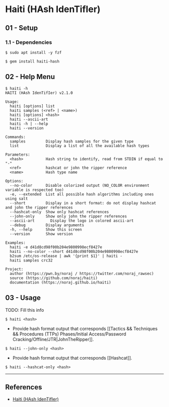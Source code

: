 # Haiti (HAsh IdenTifIer)

## 01 - Setup

### 1.1 - Dependencies

`$ sudo apt install -y fzf`

`$ gem install haiti-hash`

## 02 - Help Menu

```
$ haiti -h
HAITI (HAsh IdenTifIer) v2.1.0

Usage:
  haiti [options] list
  haiti samples (<ref> | <name>)
  haiti [options] <hash>
  haiti --ascii-art
  haiti -h | --help
  haiti --version

Commands:
  samples         Display hash samples for the given type
  list            Display a list of all the available hash types

Parameters:
  <hash>          Hash string to identify, read from STDIN if equal to "-"
  <ref>           hashcat or john the ripper reference
  <name>          Hash type name

Options:
  --no-color      Disable colorized output (NO_COLOR environment variable is respected too)
  -e, --extended  List all possible hash algorithms including ones using salt
  --short         Display in a short format: do not display hashcat and john the ripper references
  --hashcat-only  Show only hashcat references
  --john-only     Show only john the ripper references
  --ascii-art       Display the logo in colored ascii-art
  --debug         Display arguments
  -h, --help      Show this screen
  --version       Show version

Examples:
  haiti -e d41d8cd98f00b204e9800998ecf8427e
  haiti --no-color --short d41d8cd98f00b204e9800998ecf8427e
  b2sum /etc/os-release | awk '{print $1}' | haiti -
  haiti samples crc32

Project:
  author (https://pwn.by/noraj / https://twitter.com/noraj_rawsec)
  source (https://github.com/noraj/haiti)
  documentation (https://noraj.github.io/haiti)
```

## 03 - Usage

TODO: Fill this info

`$ haiti <hash>`

- Provide hash format output that corresponds [[Tactics && Techniques && Procedures (TTPs) Phases/Initial Access/Password Cracking/Offline/JTR|JohnTheRipper]].

`$ haiti --john-only <hash>`

- Provide hash format output that corresponds [[Hashcat]].

`$ haiti --hashcat-only <hash>`

---
## References

- [Haiti (HAsh IdenTifIer)](https://github.com/noraj/haiti)